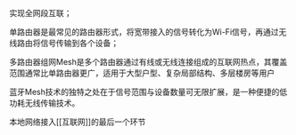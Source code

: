 实现全网段互联；

单路由器是最常见的路由器形式，将宽带接入的信号转化为Wi-Fi信号，再通过无线路由将信号传输到各个设备；


多路由器组网Mesh是多个路由器通过有线或无线连接组成的互联网热点，其覆盖范围通常比单路由器更广，适用于大型户型、复杂局部结构、多层楼房等用户

蓝牙Mesh技术的独特之处在于信号范围与设备数量可无限扩展，是一种便捷的低功耗无线传输技术。


本地网络接入[[互联网]]的最后一个环节